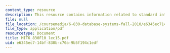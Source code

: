 ```yaml
---
content_type: resource
description: This resource contains information related to standard interface.
file: null
file_location: /coursemedia/6-830-database-systems-fall-2010/e6345ec714bf830bc70a9b5f194c1edf_MIT6_830F10_lec15.pdf
file_type: application/pdf
resourcetype: Document
title: MIT6_830F10_lec15.pdf
uid: e6345ec7-14bf-830b-c70a-9b5f194c1edf
---
```

